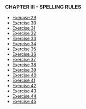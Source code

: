### CHAPTER III - SPELLING RULES

- [Exercise 29]()
- [Exercise 30]()
- [Exercise 31]()
- [Exercise 32]()
- [Exercise 33]()
- [Exercise 34]()
- [Exercise 35]()
- [Exercise 36]()
- [Exercise 37]()
- [Exercise 38]()
- [Exercise 39]()
- [Exercise 40]()
- [Exercise 41]()
- [Exercise 42]()
- [Exercise 43]()
- [Exercise 44]()
- [Exercise 45]()



